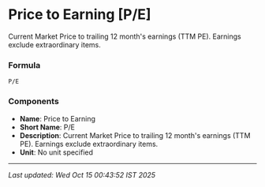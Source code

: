 # Price to Earning [P/E]
Current Market Price to trailing 12 month's earnings (TTM PE). Earnings exclude extraordinary items.

### Formula
```text
P/E
```


### Components
- **Name**: Price to Earning
- **Short Name**: P/E
- **Description**: Current Market Price to trailing 12 month's earnings (TTM PE). Earnings exclude extraordinary items.
- **Unit**: No unit specified

---
*Last updated: Wed Oct 15 00:43:52 IST 2025*
